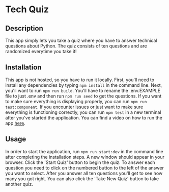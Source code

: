# Tech Quiz

## Description

This app simply lets you take a quiz where you have to answer technical questions about Python. The quiz consists of ten questions and are randomized everytime you take it!

## Installation

This app is not hosted, so you have to run it locally. First, you'll need to install any dependencies by typing `npm install` in the command line. Next, you'll want to run `npm run build`. You'll have to rename the .env.EXAMPLE file to just .env and then run `npm run seed` to get the questions. If you want to make sure everything is displaying properly, you can run `npm run test:component`. If you encounter issues or just want to make sure everything is functioning correctly, you can run `npm test` in a new terminal after you've started the application. You can find a video on how to run the app [here]().

## Usage

In order to start the application, run `npm run start:dev` in the command line after completing the installation steps. A new window should appear in your browser. Click the 'Start Quiz' button to begin the quiz. To answer each question you need to click on the numbered button to the left of the answer you want to select. After you answer all ten questions you'll get to see how many you got right. You can also click the 'Take New Quiz' button to take another quiz.
